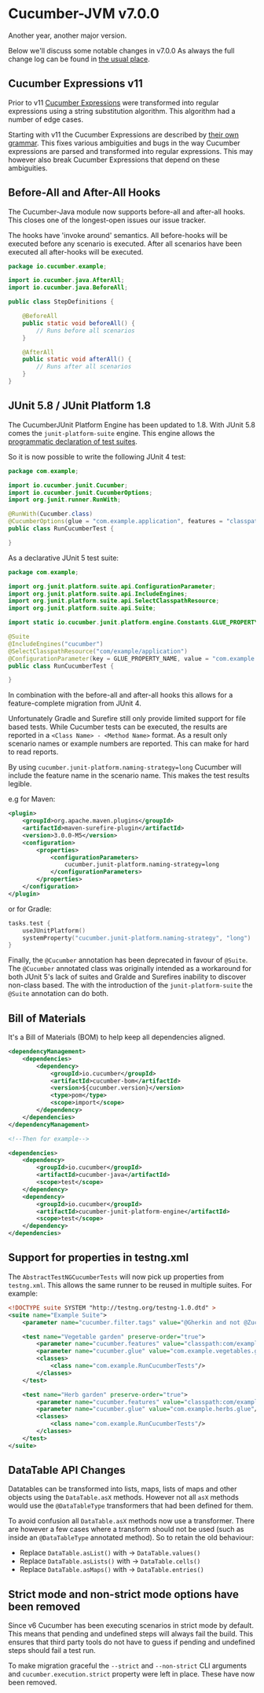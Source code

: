 Cucumber-JVM v7.0.0
===================

Another year, another major version.

Below we'll discuss some notable changes in v7.0.0 As always the full change log
can be found in [the usual place](../CHANGELOG.md).

Cucumber Expressions v11
------------------------

Prior to v11 [Cucumber Expressions](https://github.com/cucumber/cucumber-expressions/)
were transformed into regular expressions using a string substitution algorithm.
This algorithm had a number of edge cases.

Starting with v11 the Cucumber Expressions are described by
[their own grammar](https://github.com/cucumber/cucumber-expressions/blob/main/ARCHITECTURE.md#grammar).
This fixes various ambiguities and bugs in the way Cucumber expressions are
parsed and transformed into regular expressions. This may however also break
Cucumber Expressions that depend on these ambiguities.

Before-All and After-All Hooks
------------------------------

The Cucumber-Java module now supports before-all and after-all hooks. This
closes one of the longest-open issues our issue tracker. 

The hooks have 'invoke around' semantics. All before-hooks will be executed
before any scenario is executed. After all scenarios have been executed all
after-hooks will be executed. 

```java
package io.cucumber.example;

import io.cucumber.java.AfterAll;
import io.cucumber.java.BeforeAll;

public class StepDefinitions {

    @BeforeAll
    public static void beforeAll() {
        // Runs before all scenarios
    }

    @AfterAll
    public static void afterAll() {
        // Runs after all scenarios
    }
}
```

JUnit 5.8 / JUnit Platform 1.8
------------------------------

The CucumberJUnit Platform Engine has been updated to 1.8. With JUnit 5.8 comes 
the `junit-platform-suite` engine. This engine allows the 
[programmatic declaration of test suites](https://junit.org/junit5/docs/current/user-guide/#test-suite).

So it is now possible to write the following JUnit 4 test:

```java
package com.example;

import io.cucumber.junit.Cucumber;
import io.cucumber.junit.CucumberOptions;
import org.junit.runner.RunWith;

@RunWith(Cucumber.class)
@CucumberOptions(glue = "com.example.application", features = "classpath:com/example/application")
public class RunCucumberTest {

}
```

As a declarative JUnit 5 test suite: 

```java
package com.example;

import org.junit.platform.suite.api.ConfigurationParameter;
import org.junit.platform.suite.api.IncludeEngines;
import org.junit.platform.suite.api.SelectClasspathResource;
import org.junit.platform.suite.api.Suite;

import static io.cucumber.junit.platform.engine.Constants.GLUE_PROPERTY_NAME;

@Suite
@IncludeEngines("cucumber")
@SelectClasspathResource("com/example/application")
@ConfigurationParameter(key = GLUE_PROPERTY_NAME, value = "com.example.application")
public class RunCucumberTest {

}
```

In combination with the before-all and after-all hooks this allows for a
feature-complete migration from JUnit 4. 

Unfortunately Gradle and Surefire still only provide limited support for file
based tests. While Cucumber tests can be executed, the results are reported in
a `<Class Name> - <Method Name>` format. As a result only scenario names or
example numbers are reported. This can make for hard to read reports. 

By using `cucumber.junit-platform.naming-strategy=long` Cucumber will include
the feature name in the scenario name. This makes the test results legible.

e.g for Maven:

```pom.xml
<plugin>
    <groupId>org.apache.maven.plugins</groupId>
    <artifactId>maven-surefire-plugin</artifactId>
    <version>3.0.0-M5</version>
    <configuration>
        <properties>
            <configurationParameters>
                cucumber.junit-platform.naming-strategy=long
            </configurationParameters>
        </properties>
    </configuration>
</plugin>
```            
or for Gradle:

```build.gradle.kts
tasks.test {
    useJUnitPlatform()
    systemProperty("cucumber.junit-platform.naming-strategy", "long")
}
```

Finally, the `@Cucumber` annotation has been deprecated in favour of `@Suite`.
The `@Cucumber` annotated class was originally intended as a workaround for
both JUnit 5's lack of suites and Gralde and Surefires inability to discover
non-class based. The with the introduction of the `junit-platform-suite` the 
`@Suite` annotation can do both.     

Bill of Materials
-----------------

It's a Bill of Materials (BOM) to help keep all dependencies aligned. 

```xml
<dependencyManagement>
    <dependencies>
        <dependency>
            <groupId>io.cucumber</groupId>
            <artifactId>cucumber-bom</artifactId>
            <version>${cucumber.version}</version>
            <type>pom</type>
            <scope>import</scope>
        </dependency>
    </dependencies>
</dependencyManagement>

<!--Then for example-->

<dependencies>
    <dependency>
        <groupId>io.cucumber</groupId>
        <artifactId>cucumber-java</artifactId>
        <scope>test</scope>
    </dependency>
    <dependency>
        <groupId>io.cucumber</groupId>
        <artifactId>cucumber-junit-platform-engine</artifactId>
        <scope>test</scope>
    </dependency>
</dependencies>
```


Support for properties in testng.xml
------------------------------------

The `AbstractTestNGCucumberTests` will now pick up properties from `testng.xml`.
This allows the same runner to be reused in multiple suites. For example:

```xml
<!DOCTYPE suite SYSTEM "http://testng.org/testng-1.0.dtd" >
<suite name="Example Suite">
	<parameter name="cucumber.filter.tags" value="@Gherkin and not @Zucchini" />

	<test name="Vegetable garden" preserve-order="true">
        <parameter name="cucumber.features" value="classpath:com/example/features/vegetable"/>
		<parameter name="cucumber.glue" value="com.example.vegetables.glue"/>
		<classes>
			<class name="com.example.RunCucumberTests"/>
		</classes>
	</test>

	<test name="Herb garden" preserve-order="true">
		<parameter name="cucumber.features" value="classpath:com/example/features/herbs"/>
		<parameter name="cucumber.glue" value="com.example.herbs.glue"/>
		<classes>
			<class name="com.example.RunCucumberTests"/>
		</classes>
	</test>
</suite>
```

DataTable API Changes
---------------------

Datatables can be transformed into lists, maps, lists of maps and other objects
using the `DataTable.asX` methods. However not all `asX` methods would use the
`@DataTableType` transformers that had been defined for them.

To avoid confusion all `DataTable.asX` methods now use a transformer. There are
however a few cases where a transform should not be used (such as inside an 
`@DataTableType` annotated method). So to retain the old behaviour:

 - Replace `DataTable.asList()` with -> `DataTable.values()`
 - Replace `DataTable.asLists()` with -> `DataTable.cells()`
 - Replace `DataTable.asMaps()` with -> `DataTable.entries()`

Strict mode and non-strict mode options have been removed
---------------------------------------------------------

Since v6 Cucumber has been executing scenarios in strict mode by default. This
means that pending and undefined steps will always fail the build. This ensures
that third party tools do not have to guess if pending and undefined steps
should fail a test run.

To make migration graceful the `--strict` and `--non-strict` CLI arguments and
`cucumber.execution.strict` property were left in place. These have now been
removed.
